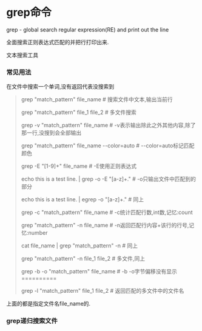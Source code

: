 # grep命令

grep - global search regular expression\(RE\) and print out the line

全面搜索正则表达式匹配的并把行打印出来.

文本搜索工具

### 常见用法

在文件中搜索一个单词,没有返回代表没搜索到

> grep "match\_pattern" file\_name \# 搜索文件中文本,输出当前行
> 
> grep "match\_pattern" file\_1 file\_2 \# 多文件搜索
> 
> grep -v "match\_pattern" file\_name \# -v表示输出除此之外其他内容,除了那一行,没搜到会全部输出
> 
> grep "match\_pattern" file\_name --color=auto \# --color=auto标记匹配颜色
> 
> grep -E "\[1-9\]+" file\_name \# -E使用正则表达式
> 
> echo this is a test line. \| grep -o -E "\[a-z\]+." \# -o只输出文件中匹配到的部分
> 
> echo this is a test line. \| egrep -o "\[a-z\]+." \# 同上
> 
> grep -c "match\_pattern" file\_name \# -c统计匹配行数,int数,记忆:count
> 
> grep "match\_pattern" -n file\_name \# -n返回匹配行内容+该行的行号,记忆:number
> 
> cat file\_name \| grep "match\_pattern" -n \# 同上
> 
> grep "match\_pattern" -n file\_1 file\_2 \# 多文件,同上
> 
> grep -b -o "match\_pattern" file\_name \# -b -o字节偏移没有显示==========
> 
> grep -l "match\_pattern" file\_1 file\_2 \# 返回匹配的多文件中的文件名

上面的都是指定文件名file\_name的.

### grep递归搜索文件



